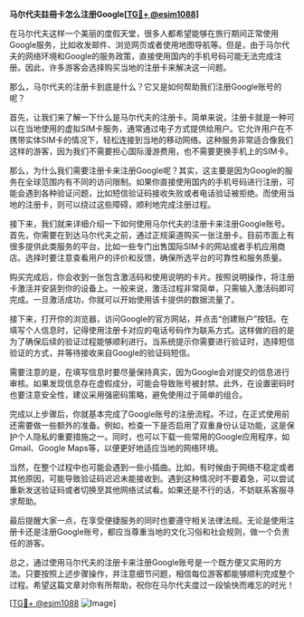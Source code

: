 **马尔代夫註冊卡怎么注册Google[[TG💪+ @esim1088](https://t.me/s/esim1088)]**

在马尔代夫这样一个美丽的度假天堂，很多人都希望能够在旅行期间正常使用Google服务，比如收发邮件、浏览网页或者使用地图导航等。但是，由于马尔代夫的网络环境和Google的服务政策，直接使用国内的手机号码可能无法完成注册。因此，许多游客会选择购买当地的注册卡来解决这一问题。

那么，马尔代夫的注册卡到底是什么？它又是如何帮助我们注册Google账号的呢？

首先，让我们来了解一下什么是马尔代夫的注册卡。简单来说，注册卡就是一种可以在当地使用的虚拟SIM卡服务，通常通过电子方式提供给用户。它允许用户在不携带实体SIM卡的情况下，轻松连接到当地的移动网络。这种服务非常适合像我们这样的游客，因为我们不需要担心国际漫游费用，也不需要更换手机上的SIM卡。

那么，为什么我们需要注册卡来注册Google呢？其实，这主要是因为Google的服务在全球范围内有不同的访问限制。如果你直接使用国内的手机号码进行注册，可能会遇到各种验证问题，比如短信验证码接收失败或者电话验证被拒绝。而使用当地的注册卡，则可以绕过这些障碍，顺利地完成注册过程。

接下来，我们就来详细介绍一下如何使用马尔代夫的注册卡来注册Google账号。首先，你需要在到达马尔代夫之前，通过正规渠道购买一张注册卡。目前市面上有很多提供此类服务的平台，比如一些专门出售国际SIM卡的网站或者手机应用商店。选择时要注意查看用户的评价和反馈，确保所选平台的可靠性和服务质量。

购买完成后，你会收到一张包含激活码和使用说明的卡片。按照说明操作，将注册卡激活并安装到你的设备上。一般来说，激活过程非常简单，只需输入激活码即可完成。一旦激活成功，你就可以开始使用该卡提供的数据流量了。

接下来，打开你的浏览器，访问Google的官方网站，并点击“创建账户”按钮。在填写个人信息时，记得使用注册卡对应的电话号码作为联系方式。这样做的目的是为了确保后续的验证过程能够顺利进行。当系统提示你需要进行验证时，选择短信验证的方式，并等待接收来自Google的验证码短信。

需要注意的是，在填写信息时要尽量保持真实，因为Google会对提交的信息进行审核。如果发现信息存在虚假成分，可能会导致账号被封禁。此外，在设置密码时也要注意安全性，建议采用强密码策略，避免使用过于简单的组合。

完成以上步骤后，你就基本完成了Google账号的注册流程。不过，在正式使用前还需要做一些额外的准备。例如，检查一下是否启用了双重身份认证功能，这是保护个人隐私的重要措施之一。同时，也可以下载一些常用的Google应用程序，如Gmail、Google Maps等，以便更好地适应当地的网络环境。

当然，在整个过程中也可能会遇到一些小插曲。比如，有时候由于网络不稳定或者其他原因，可能导致验证码迟迟未能接收到。遇到这种情况时不要着急，可以尝试重新发送验证码或者切换至其他网络试试看。如果还是不行的话，不妨联系客服寻求帮助。

最后提醒大家一点，在享受便捷服务的同时也要遵守相关法律法规。无论是使用注册卡还是注册Google账号，都应当尊重当地的文化习俗和社会规则，做一个负责任的游客。

总之，通过使用马尔代夫的注册卡来注册Google账号是一个既方便又实用的方法。只要按照上述步骤操作，并注意细节问题，相信每位游客都能够顺利完成整个过程。希望这篇文章对你有所帮助，祝你在马尔代夫度过一段愉快而难忘的时光！

[[TG💪+ @esim1088](https://t.me/s/esim1088) ![Image](https://i.postimg.cc/4NQfJmqS/Snipaste-2025-05-13-00-14-12.png)]